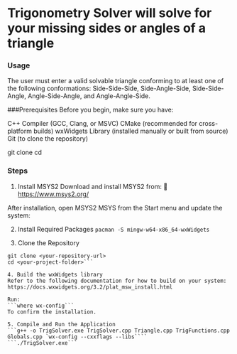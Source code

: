 # Trigonometry Solver will solve for your missing sides or angles of a triangle

### Usage
The user must enter a valid solvable triangle conforming to at least one of the following conformations: Side-Side-Side, Side-Angle-Side, Side-Side-Angle, Angle-Side-Angle, and Angle-Angle-Side.

###Prerequisites
Before you begin, make sure you have:

C++ Compiler (GCC, Clang, or MSVC)
CMake (recommended for cross-platform builds)
wxWidgets Library (installed manually or built from source)
Git (to clone the repository)

git clone <your-repository-url>
cd <your-project-folder>

### Steps
1. Install MSYS2
Download and install MSYS2 from:
🔗 https://www.msys2.org/

After installation, open MSYS2 MSYS from the Start menu and update the system:

2. Install Required Packages
```pacman -S mingw-w64-x86_64-wxWidgets```

3. Clone the Repository
```cd ~/projects  # Change to your preferred directory
git clone <your-repository-url>
cd <your-project-folder>```

4. Build the wxWidgets library
Refer to the following documentation for how to build on your system:
https://docs.wxwidgets.org/3.2/plat_msw_install.html

Run:
```where wx-config```
To confirm the installation. 

5. Compile and Run the Application 
```g++ -o TrigSolver.exe TrigSolver.cpp Triangle.cpp TrigFunctions.cpp Globals.cpp `wx-config --cxxflags --libs````
```./TrigSolver.exe```
